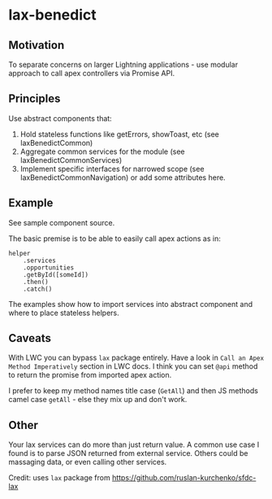 # lax-benedict

## Motivation
To separate concerns on larger Lightning applications - use modular approach to call apex controllers via Promise API.

## Principles
Use abstract components that:
1. Hold stateless functions like getErrors, showToast, etc (see laxBenedictCommon)
2. Aggregate common services for the module (see laxBenedictCommonServices)
3. Implement specific interfaces for narrowed scope (see laxBenedictCommonNavigation) or add some attributes here.

## Example
See sample component source.

The basic premise is to be able to easily call apex actions as in:
```
helper
    .services
    .opportunities
    .getById([someId])
    .then()
    .catch()
```
The examples show how to import services into abstract component and where to place stateless helpers.

## Caveats
With LWC you can bypass `lax` package entirely. Have a look in `Call an Apex Method Imperatively` section in LWC docs. I think you can set `@api` method to return the promise from imported apex action.

I prefer to keep my method names title case (`GetAll`) and then JS methods camel case `getAll` - else they mix up and don't work.


## Other
Your lax services can do more than just return value. A common use case I found is to parse JSON returned from external service. Others could be massaging data, or even calling other services.


Credit: uses `lax` package from https://github.com/ruslan-kurchenko/sfdc-lax